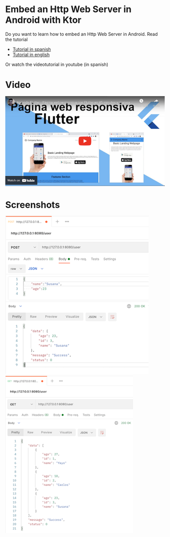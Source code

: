 # Embed an Http Web Server in Android with Ktor

Do you want to learn how to embed an Http Web Server in Android. Read the tutorial

 - [Tutorial in spanish](https://www.yayocode.com/2021/07/integrar-un-servidor-web-http-en-android.html)
 - [Tutorial in english](https://www.yayocode.com/2021/07/embed-http-web-server-in-android.html)
 
Or watch the videotutorial in youtube (in spanish)
# Video
[![Youtube](https://github.com/Yayo-Arellano/AndroidHttpServer/blob/master/screenshots/youtube.png?raw=true)](https://youtu.be/rAVaMRXVCIs)


# Screenshots
![Image 1](https://github.com/Yayo-Arellano/AndroidHttpServer/blob/master/screenshots/image1.png?raw=true)  
![Image 2](https://github.com/Yayo-Arellano/AndroidHttpServer/blob/master/screenshots/image2.png?raw=true)  

